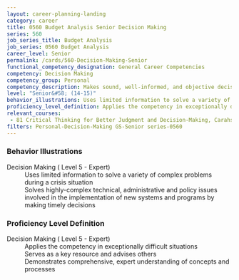 ```yaml
---
layout: career-planning-landing
category: career
title: 0560 Budget Analysis Senior Decision Making
series: 560
job_series_title: Budget Analysis
job_series: 0560 Budget Analysis
career_level: Senior
permalink: /cards/560-Decision-Making-Senior
functional_competency_designation: General Career Competencies
competency: Decision Making
competency_group: Personal
competency_description: Makes sound, well-informed, and objective decisions; perceives the impact and implications of decisions; commits to action, even in uncertain situations, to accomplish organizational goals; causes change 
level: "Senior&#58; (14-15)"
behavior_illustrations: Uses limited information to solve a variety of complex problems during a crisis situation ? Solves highly-complex technical, administrative and policy issues involved in the implementation of new systems and programs by making timely decisions
proficiency_level_definition: Applies the competency in exceptionally difficult situations ? Serves as a key resource and advises others ? Demonstrates comprehensive, expert understanding of concepts and processes
relevant_courses: 
 - 81 Critical Thinking for Better Judgment and Decision-Making, Carahsoft, <a href="https://www.linkedin.com/learning/critical-thinking-for-better-judgment-and-decision-making">https://www.linkedin.com/learning/critical-thinking-for-better-judgment-and-decision-making</a>
filters: Personal-Decision-Making GS-Senior series-0560
---
```


<div class="desktop:grid-col-6 margin-y-205">
  <div class="border-top-05 bg-white padding-2 shadow-5 height-full members-hover border-1px border-gray-30 border-top-orange radius-lg">
    <h3>Behavior Illustrations</h3>
    <dl class="text-base"><dt>Decision Making ( Level 5 - Expert)</dt><dd>Uses limited information to solve a variety of complex problems during a crisis situation </dd><dd> Solves highly-complex technical, administrative and policy issues involved in the implementation of new systems and programs by making timely decisions</dd></dl>
  </div>
</div>
<div class="desktop:grid-col-6 margin-y-205">
  <div class="border-top-05 bg-white padding-2 shadow-5 height-full members-hover border-1px border-gray-30 border-top-orange radius-lg">
    <h3>Proficiency Level Definition</h3>
    <dl class="text-base"><dt>Decision Making ( Level 5 - Expert)</dt><dd>Applies the competency in exceptionally difficult situations </dd><dd> Serves as a key resource and advises others </dd><dd> Demonstrates comprehensive, expert understanding of concepts and processes</dd></dl>
  </div>
</div>